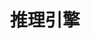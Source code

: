 ---
title: "推理引擎"
linkTitle: "推理引擎"
weight: 2
collapsible: true
type: "product"
not_show: true

section1:
  title: 推理引擎 Infernece Engine
  vice_title: 推理引擎 Inference Engine 旨在解决上述问题，给用户提供一站式的模型部署与推理方案，并为以后模型市场的推出打下坚实的基础。

Section2:
  title: 用户指南
  children:
    - title: 产品简介
      content: 产品简介
      url: "intro/intro/"

    - title: 计费指南
      content: 计费指南
      url: "billing/price/"

    - title: 快速入门
      content: 快速入门
      url: "quickstart/deploy_app/"

    - title: 操作指南
      content: 学习如何快速部署 Inference Engine 应用。
      url: "manual/deploy_model/"


section3:
  title: 开发者指南
  children:
    - title: API 文档
      content: 如何使用 API 文档
      url: "/development_docs/api/"

    - title: SDK 文档
      content: 如何使用 SDK 文档
      url: "/development_docs/sdk/"

    - title: CLI 文档
      content: 如何使用 CLI 文档
      url: "/development_docs/cli/"

section4:
  children:
    - title: 了解：什么是深度学习平台
      content: 深度学习平台 Deep Learning on QingCloud 是基于强劲的 GPU 与 CPU 计算资源，搭载多个主流深度学习框架，可极速搭建深度学习开发环境，全面提速 AI 应用开发。
      vice_title: 了解的第一步
      children:
        - title: 产品简介
          url: "/ai/deep_learning/intro/intro"
    - title: 上手：深度学习平台的常见操作
      content: 学习如何创建、管理、使用深度学习平台。
      vice_title: 上手的第一步

      children: 
        - title: 部署 Deep Learning 应用
          url: "/ai/deep_learning/quickstart/deploy_app/"


    
---